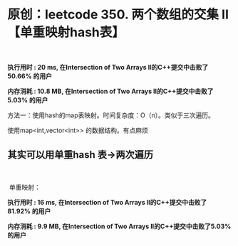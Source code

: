 # 原创：leetcode 350. 两个数组的交集 II【单重映射hash表】

 

**执行用时 : 20 ms, 在Intersection of Two Arrays II的C++提交中击败了50.66% 的用户**

**内存消耗 : 10.8 MB, 在Intersection of Two Arrays II的C++提交中击败了5.03% 的用户**

方法一：使用hash的map表映射。时间复杂度：O（n）。类似于三次遍历。

使用map&lt;int,vector&lt;int&gt;&gt; 的数据结构。有点麻烦

## **其实可以用单重hash 表-&gt;两次遍历**

 

 单重映射：

**执行用时 : 16 ms, 在Intersection of Two Arrays II的C++提交中击败了81.92% 的用户**

**内存消耗 : 9.9 MB, 在Intersection of Two Arrays II的C++提交中击败了5.03%的用户**

 
